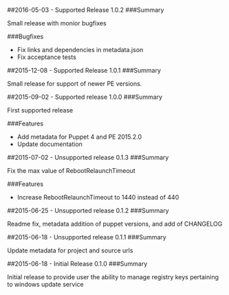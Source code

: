 ##2016-05-03 - Supported Release 1.0.2
###Summary

Small release with monior bugfixes

###Bugfixes
- Fix links and dependencies in metadata.json
- Fix acceptance tests

##2015-12-08 - Supported Release 1.0.1
###Summary

Small release for support of newer PE versions.

##2015-09-02 - Supported release 1.0.0
###Summary

First supported release

###Features
- Add metadata for Puppet 4 and PE 2015.2.0
- Update documentation

##2015-07-02 - Unsupported release 0.1.3
###Summary

Fix the max value of RebootRelaunchTimeout

###Features
- Increase RebootRelaunchTimeout to 1440 instead of 440

##2015-06-25 - Unsupported release 0.1.2
###Summary

Readme fix, metadata addition of puppet versions, and add of CHANGELOG

##2015-06-18 - Unsupported release 0.1.1
###Summary

Update metadata for project and source urls

##2015-06-18 - Initial Release 0.1.0
###Summary

Initial release to provide user the ability to manage registry keys pertaining to windows update service
